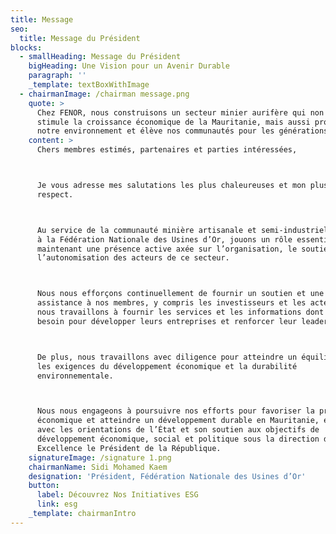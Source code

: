```yaml
---
title: Message
seo:
  title: Message du Président
blocks:
  - smallHeading: Message du Président
    bigHeading: Une Vision pour un Avenir Durable
    paragraph: ''
    _template: textBoxWithImage
  - chairmanImage: /chairman message.png
    quote: >
      Chez FENOR, nous construisons un secteur minier aurifère qui non seulement
      stimule la croissance économique de la Mauritanie, mais aussi protège
      notre environnement et élève nos communautés pour les générations à venir.
    content: >
      Chers membres estimés, partenaires et parties intéressées,



      Je vous adresse mes salutations les plus chaleureuses et mon plus grand
      respect.



      Au service de la communauté minière artisanale et semi-industrielle, nous,
      à la Fédération Nationale des Usines d’Or, jouons un rôle essentiel, en
      maintenant une présence active axée sur l’organisation, le soutien et
      l’autonomisation des acteurs de ce secteur.



      Nous nous efforçons continuellement de fournir un soutien et une
      assistance à nos membres, y compris les investisseurs et les acteurs, et
      nous travaillons à fournir les services et les informations dont ils ont
      besoin pour développer leurs entreprises et renforcer leur leadership.



      De plus, nous travaillons avec diligence pour atteindre un équilibre entre
      les exigences du développement économique et la durabilité
      environnementale.



      Nous nous engageons à poursuivre nos efforts pour favoriser la prospérité
      économique et atteindre un développement durable en Mauritanie, en ligne
      avec les orientations de l’État et son soutien aux objectifs de
      développement économique, social et politique sous la direction de Son
      Excellence le Président de la République.
    signatureImage: /signature 1.png
    chairmanName: Sidi Mohamed Kaem
    designation: 'Président, Fédération Nationale des Usines d’Or'
    button:
      label: Découvrez Nos Initiatives ESG
      link: esg
    _template: chairmanIntro
---
```


